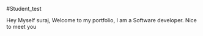#Student_test

Hey Myself suraj, Welcome to my portfolio, I am a Software developer.
Nice to meet you

